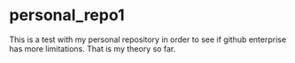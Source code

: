 # personal_repo1
This is a test with my personal repository in order to see if github enterprise has more limitations. That is my theory so far. 
